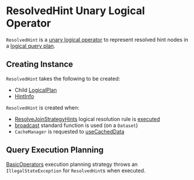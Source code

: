 # ResolvedHint Unary Logical Operator

`ResolvedHint` is a [unary logical operator](LogicalPlan.md#UnaryNode) to represent resolved hint nodes in a [logical query plan](#child).

## Creating Instance

`ResolvedHint` takes the following to be created:

* <span id="child"> Child [LogicalPlan](LogicalPlan.md)
* <span id="hints"> [HintInfo](../HintInfo.md)

`ResolvedHint` is created when:

* [ResolveJoinStrategyHints](../logical-analysis-rules/ResolveJoinStrategyHints.md) logical resolution rule is [executed](../logical-analysis-rules/ResolveJoinStrategyHints.md#applyJoinStrategyHint)
* [broadcast](../functions/index.md#broadcast) standard function is used (on a `Dataset`)
* `CacheManager` is requested to [useCachedData](../CacheManager.md#useCachedData)

## Query Execution Planning

[BasicOperators](../execution-planning-strategies/BasicOperators.md) execution planning strategy throws an `IllegalStateException` for `ResolvedHint`s when executed.
